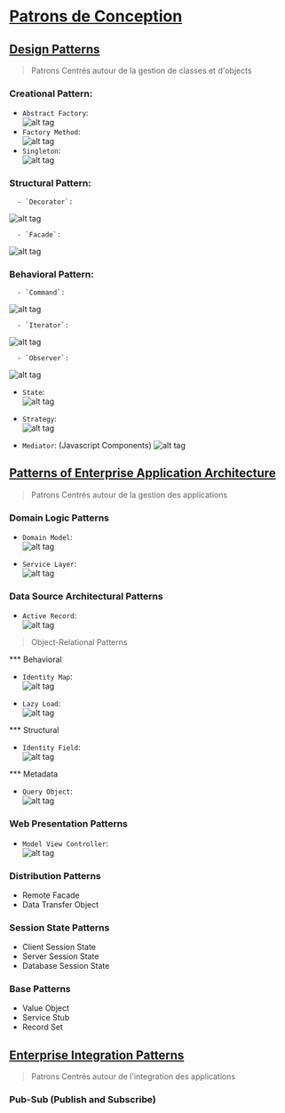 # [Patrons de Conception](https://fr.wikipedia.org/wiki/Patron_de_conception)  

## [Design Patterns](https://en.wikipedia.org/wiki/Design_Patterns)  
   > Patrons Centrés autour de la gestion de classes et d'objects  
   
### Creational Pattern:  
   - `Abstract Factory`:   
![alt tag](https://upload.wikimedia.org/wikipedia/commons/4/4c/Abstract_Factory.png) 
   - `Factory Method`:  
![alt tag](https://upload.wikimedia.org/wikipedia/commons/thumb/d/df/New_WikiFactoryMethod.png/734px-New_WikiFactoryMethod.png) 
   - `Singleton`:  
![alt tag](https://upload.wikimedia.org/wikipedia/commons/f/fb/Singleton_UML_class_diagram.svg)
   
### Structural Pattern:  
   
      - `Decorator`:   
![alt tag](https://upload.wikimedia.org/wikipedia/commons/e/e9/Decorator_UML_class_diagram.svg)  

      - `Facade`:   
![alt tag](https://upload.wikimedia.org/wikipedia/en/5/57/Example_of_Facade_design_pattern_in_UML.png)  

### Behavioral Pattern:  

      - `Command`:   
   ![alt tag](https://upload.wikimedia.org/wikipedia/commons/b/bf/Command_pattern.svg)

      - `Iterator`:   
   ![alt tag](https://upload.wikimedia.org/wikipedia/commons/1/13/Iterator_UML_class_diagram.svg)


      - `Observer`:   
   ![alt tag](https://upload.wikimedia.org/wikipedia/commons/8/8d/Observer.svg)
   
   - `State`:   
   ![alt tag](https://upload.wikimedia.org/wikipedia/commons/e/e8/State_Design_Pattern_UML_Class_Diagram.svg)
   
   - `Strategy`:   
   ![alt tag](https://upload.wikimedia.org/wikipedia/commons/3/39/Strategy_Pattern_in_UML.png)
   
   - `Mediator`:  (Javascript Components)
   ![alt tag](https://upload.wikimedia.org/wikipedia/commons/e/e4/Mediator_design_pattern.png)
   
   
## [Patterns of Enterprise Application Architecture](https://www.martinfowler.com/books/eaa.html)  
   > Patrons Centrés autour de la gestion des applications  
   
### Domain Logic Patterns
   
   - `Domain Model`:   
   ![alt tag](https://upload.wikimedia.org/wikipedia/commons/2/2d/Domain_model.png)

   - `Service Layer`:   
   ![alt tag](https://martinfowler.com/eaaCatalog/ServiceLayerSketch.gif)


### Data Source Architectural Patterns
   
   - `Active Record`:   
   ![alt tag](https://www.martinfowler.com/eaaCatalog/activeRecordSketch.gif)

   > Object-Relational Patterns
   
*** Behavioral 
   
   - `Identity Map`:   
   ![alt tag](https://www.martinfowler.com/eaaCatalog/idMapperSketch.gif)
   
   - `Lazy Load`:   
   ![alt tag](https://www.martinfowler.com/eaaCatalog/lazyLoadSketch.gif)

*** Structural
   - `Identity Field`:   
   ![alt tag](https://www.martinfowler.com/eaaCatalog/idFieldSketch.gif)

*** Metadata
   - `Query Object`:   
   ![alt tag](https://www.martinfowler.com/eaaCatalog/queryObjectSketch.gif)


### Web Presentation Patterns
   
   - `Model View Controller`:   
   ![alt tag](https://upload.wikimedia.org/wikipedia/commons/a/a0/MVC-Process.svg)
   
### Distribution Patterns  
   - Remote Facade  
   - Data Transfer Object  

### Session State Patterns  
   - Client Session State  
   - Server Session State  
   - Database Session State  

### Base Patterns  
   - Value Object  
   - Service Stub  
   - Record Set  

   
## [Enterprise Integration Patterns](http://www.enterpriseintegrationpatterns.com/)  
   > Patrons Centrés autour de l'integration des applications  

### Pub-Sub (Publish and Subscribe)


